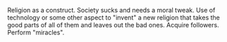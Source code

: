 Religion as a construct.  Society sucks and needs a moral tweak.  Use of technology or some other aspect to "invent" a new religion that takes the good parts of all of them and leaves out the bad ones.  Acquire followers. Perform "miracles". 